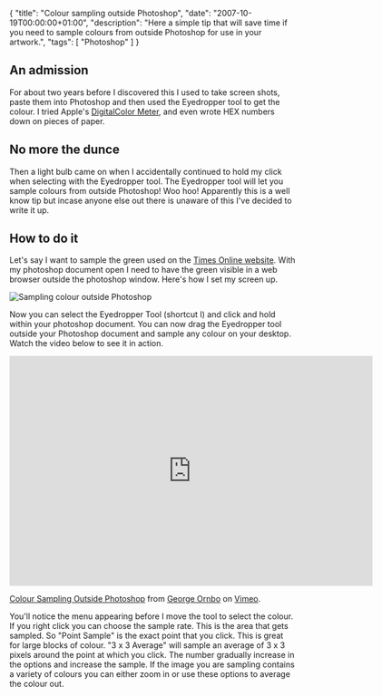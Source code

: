 {
  "title": "Colour sampling outside Photoshop",
  "date": "2007-10-19T00:00:00+01:00",
  "description": "Here a simple tip that will save time if you need to sample colours from outside Photoshop for use in your artwork.",
  "tags": [
    "Photoshop"
  ]
}

## An admission

For about two years before I discovered this I used to take screen shots, paste them into Photoshop and then used the Eyedropper tool to get the colour. I tried Apple's [DigitalColor Meter][1], and even wrote HEX numbers down on pieces of paper.

## No more the dunce

Then a light bulb came on when I accidentally continued to hold my click when selecting with the Eyedropper tool. The Eyedropper tool will let you sample colours from outside Photoshop! Woo hoo! Apparently this is a well know tip but incase anyone else out there is unaware of this I've decided to write it up.

## How to do it

Let's say I want to sample the green used on the [Times Online website][2]. With my photoshop document open I need to have the green visible in a web browser outside the photoshop window. Here's how I set my screen up.

![Sampling colour outside Photoshop][3] 

Now you can select the Eyedropper Tool (shortcut I) and click and hold within your photoshop document. You can now drag the Eyedropper tool outside your Photoshop document and sample any colour on your desktop. Watch the video below to see it in action.

<iframe src="https://player.vimeo.com/video/32934323?title=0&amp;byline=0&amp;portrait=0" width="640" height="406" frameborder="0" webkitAllowFullScreen mozallowfullscreen allowFullScreen></iframe><p><a href="https://vimeo.com/32934323">Colour Sampling Outside Photoshop</a> from <a href="https://vimeo.com/shapeshed">George Ornbo</a> on <a href="https://vimeo.com">Vimeo</a>.</p>

You'll notice the menu appearing before I move the tool to select the colour. If you right click you can choose the sample rate. This is the area that gets sampled. So "Point Sample" is the exact point that you click. This is great for large blocks of colour. "3 x 3 Average" will sample an average of 3 x 3 pixels around the point at which you click. The number gradually increase in the options and increase the sample. If the image you are sampling contains a variety of colours you can either zoom in or use these options to average the colour out.

 [1]: http://en.wikipedia.org/wiki/DigitalColor_Meter
 [2]: http://www.timesonline.co.uk/tol/global/
 [3]: /images/articles/time_sample.jpg 
